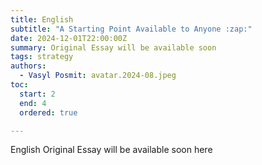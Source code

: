 ```yaml
---
title: English
subtitle: "A Starting Point Available to Anyone :zap:"
date: 2024-12-01T22:00:00Z
summary: Original Essay will be available soon
tags: strategy
authors:
  - Vasyl Posmit: avatar.2024-08.jpeg
toc:
  start: 2
  end: 4
  ordered: true

---
```


English Original Essay will be available soon here